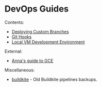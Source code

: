 # DevOps Guides

Contents:

* [Deploying Custom Branches](Deploying-Custom-Branches.md)
* [Git Hooks](Git-Hooks.md)
* [Local VM Development Environment](Local-Vm-DevEnv.md)

External:

* [Anna's guide to GCE](https://docs.google.com/document/d/1Jfm6svDqsSJ57k9ezwDUHzUaGwHiR6I2xlcgUeIpcD4/edit)

Miscellaneous:

* [buildkite](buildkite) - Old Buildkite pipelines backups.
